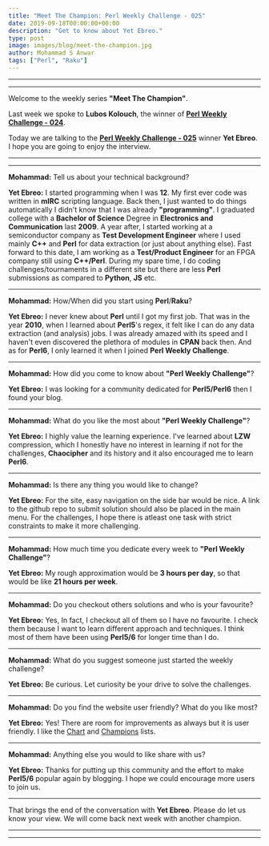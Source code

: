 ```yaml
---
title: "Meet The Champion: Perl Weekly Challenge - 025"
date: 2019-09-18T00:00:00+00:00
description: "Get to know about Yet Ebreo."
type: post
image: images/blog/meet-the-champion.jpg
author: Mohammad S Anwar
tags: ["Perl", "Raku"]
---
```

***
***

Welcome to the weekly series **"Meet The Champion"**.

Last week we spoke to **Lubos Kolouch**, the winner of **[Perl Weekly Challenge - 024](/blog/meet-the-champion-024)**.

Today we are talking to the **[Perl Weekly Challenge - 025](/blog/perl-weekly-challenge-025)** winner **Yet Ebreo**. I hope you are going to enjoy the interview.

***
***

**Mohammad:** Tell us about your technical background?

**Yet Ebreo:** I started programming when I was **12**. My first ever code was written in **mIRC** scripting language. Back then, I just wanted to do things automatically I didn't know that I was already **"programming"**. I graduated college with a **Bachelor of Science** Degree in **Electronics and Communication** last **2009**. A year after, I started working at a semiconductor company as **Test Development Engineer** where I used mainly **C++** and **Perl** for data extraction (or just about anything else). Fast forward to this date, I am working as a **Test/Product Engineer** for an FPGA company still using **C++/Perl**. During my spare time, I do coding challenges/tournaments in a different site but there are less **Perl** submissions as compared to **Python**, **JS** etc.

***

**Mohammad:** How/When did you start using **Perl**/**Raku**?

**Yet Ebreo:** I never knew about **Perl** until I got my first job. That was in the year **2010**, when I learned about **Perl5**'s regex, it felt like I can do any data extraction (and analysis) jobs. I was already amazed with its speed and I haven't even discovered the plethora of modules in **CPAN** back then. And as for **Perl6**, I only learned it when I joined **Perl Weekly Challenge**.

***

**Mohammad:** How did you come to know about **"Perl Weekly Challenge"**?

**Yet Ebreo:** I was looking for a community dedicated for **Perl5/Perl6** then I found your blog.

***

**Mohammad:** What do you like the most about **"Perl Weekly Challenge"**?

**Yet Ebreo:** I highly value the learning experience. I've learned about **LZW** compression, which I honestly have no interest in learning if not for the challenges, **Chaocipher** and its history and it also encouraged me to learn **Perl6**.

***

**Mohammad:** Is there any thing you would like to change?

**Yet Ebreo:** For the site, easy navigation on the side bar would be nice. A link to the github repo to submit solution should also be placed in the main menu. For the challenges, I hope there is atleast one task with strict constraints to make it more challenging.

***

**Mohammad:** How much time you dedicate every week to **"Perl Weekly Challenge"**?

**Yet Ebreo:** My rough approximation would be **3 hours per day**, so that would be like **21 hours per week**.

***

**Mohammad:** Do you checkout others solutions and who is your favourite?

**Yet Ebreo:** Yes, In fact, I checkout all of them so I have no favourite. I check them because I want to learn different approach and techniques. I think most of them have been using **Perl5/6** for longer time than I do.

***

**Mohammad:** What do you suggest someone just started the weekly challenge?

**Yet Ebreo:** Be curious. Let curiosity be your drive to solve the challenges.

***

**Mohammad:** Do you find the website user friendly? What do you like most?

**Yet Ebreo:** Yes! There are room for improvements as always but it is user friendly. I like the [Chart](https://perlweeklychallenge.org/chart) and [Champions](https://perlweeklychallenge.org/champions) lists.

***

**Mohammad:** Anything else you would to like share with us?

**Yet Ebreo:** Thanks for putting up this community and the effort to make **Perl5/6** popular again by blogging. I hope we could encourage more users to join us.

***

That brings the end of the conversation with **Yet Ebreo**. Please do let us know your view. We will come back next week with another champion.

***
***
